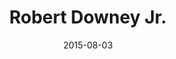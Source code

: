 ---
location: /assets/img/artwork/robert.jpg
cover: /assets/img/artwork/covers/robert.jpg
title: Robert Downey Jr.
date: 2015-08-03
tags: 
  - pencil
---